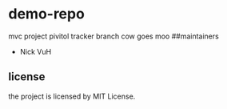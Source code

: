 # demo-repo
mvc project
pivitol tracker branch
cow goes moo
##maintainers
+ Nick VuH

## license
the project is licensed by MIT License.